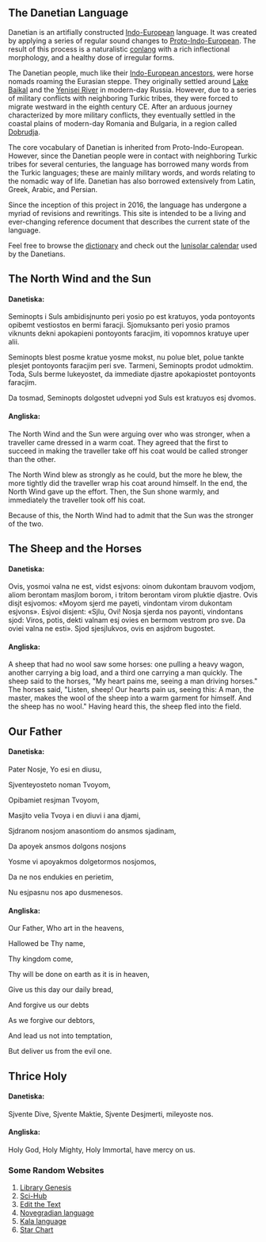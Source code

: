 ## The Danetian Language

Danetian is an artifially constructed
[Indo-European](https://en.wikipedia.org/wiki/Indo-European_languages)
language. It was
created by applying a series of regular sound changes to
[Proto-Indo-European](https://en.wikipedia.org/wiki/Proto-Indo-European_language).
The result of this process is a naturalistic
[conlang](https://en.wikipedia.org/wiki/Constructed_language)
with a rich inflectional morphology, and a healthy dose of
irregular forms.

The Danetian people, much like their
[Indo-European ancestors](https://en.wikipedia.org/wiki/Proto-Indo-Europeans),
were horse nomads roaming the Eurasian steppe. They originally settled around
[Lake Baikal](https://en.wikipedia.org/wiki/Lake_Baikal)
and the
[Yenisei River](https://en.wikipedia.org/wiki/Yenisey)
in modern-day Russia. However, due to
a series of military conflicts with neighboring Turkic tribes, they were
forced to migrate westward in the eighth century CE. After an arduous
journey characterized by more military conflicts, they eventually
settled in the coastal plains of modern-day Romania and Bulgaria, in a
region called
[Dobrudja](https://en.wikipedia.org/wiki/Dobruja).

The core vocabulary of Danetian is inherited from
Proto-Indo-European. However, since the Danetian people were in contact
with neighboring Turkic tribes for several centuries, the language has
borrowed many words from the Turkic languages; these are mainly military
words, and words relating to the nomadic way of life. Danetian has also
borrowed extensively from Latin, Greek, Arabic, and Persian.

Since the inception of this project in 2016, the language
has undergone a myriad of revisions and rewritings. This site is
intended to be a living and ever-changing reference document that
describes the current state of the language.

Feel free to browse the [dictionary](dictionary.pdf)
and check out the
[lunisolar calendar](calendar.html)
used by the Danetians.

	

## The North Wind and the Sun

#### Danetiska:

Seminopts i Suls ambidisjnunto peri yosio po est kratuyos, yoda
pontoyonts opibemt vestiostos en bermi faracji. Sjomuksanto peri yosio
pramos viknunts dekni apokapieni pontoyonts faracjim, iti vopomnos
kratuye uper alii.

Seminopts blest posme kratue yosme mokst, nu polue blet, polue
tankte plesjet pontoyonts faracjim peri sve. Tarmeni, Seminopts prodot
udmoktim. Toda, Suls berme lukeyostet, da immediate djastre
apokapiostet pontoyonts faracjim.

Da tosmad, Seminopts dolgostet udvepni yod Suls est kratuyos esj
dvomos.

#### Angliska:

The North Wind and the Sun were arguing over who was stronger, when
a traveller came dressed in a warm coat. They agreed that the first to
succeed in making the traveller take off his coat would be called
stronger than the other.

The North Wind blew as strongly as he could, but the more he blew,
the more tightly did the traveller wrap his coat around himself. In the
end, the North Wind gave up the effort. Then, the Sun shone warmly, and
immediately the traveller took off his coat.

Because of this, the North Wind had to admit that the Sun was the
stronger of the two.



## The Sheep and the Horses

#### Danetiska:

Ovis, yosmoi valna ne est, vidst esjvons: oinom dukontam brauvom
vodjom, aliom berontam masjlom borom, i tritom berontam virom pluktie
djastre. Ovis disjt esjvomos: «Moyom sjerd me payeti, vindontam virom
dukontam esjvons». Esjvoi disjent: «Sjlu, Ovi! Nosja sjerda nos
payonti, vindontans sjod: Viros, potis, dekti valnam esj ovies en
bermom vestrom pro sve. Da oviei valna ne esti». Sjod sjesjlukvos, ovis
en asjdrom bugostet.

#### Angliska:

A sheep that had no wool saw some horses: one pulling a heavy wagon,
another carrying a big load, and a third one carrying a man quickly. The
sheep said to the horses, "My heart pains me, seeing a man driving
horses." The horses said, "Listen, sheep! Our hearts pain us, seeing
this: A man, the master, makes the wool of the sheep into a warm garment
for himself. And the sheep has no wool." Having heard this, the sheep
fled into the field.



## Our Father

#### Danetiska:

Pater Nosje, Yo esi en diusu,

Sjventeyosteto noman Tvoyom,

Opibamiet resjman Tvoyom,

Masjito velia Tvoya i en diuvi i ana djami,

Sjdranom nosjom anasontiom do ansmos sjadinam,

Da apoyek ansmos dolgons nosjons

Yosme vi apoyakmos dolgetormos nosjomos,

Da ne nos endukies en perietim,

Nu esjpasnu nos apo dusmenesos.

#### Angliska:

Our Father, Who art in the heavens,

Hallowed be Thy name,

Thy kingdom come,

Thy will be done on earth as it is in heaven,

Give us this day our daily bread,

And forgive us our debts

As we forgive our debtors,

And lead us not into temptation,

But deliver us from the evil one.



## Thrice Holy

#### Danetiska:

Sjvente Dive, Sjvente Maktie, Sjvente Desjmerti, mileyoste nos.

#### Angliska:

Holy God, Holy Mighty, Holy Immortal, have mercy on us.



### Some Random Websites

1. [Library Genesis](http://libgen.rs)
2. [Sci-Hub](https://www.sci-hub.st)
3. [Edit the Text](https://tikolu.net/edit/.info)
4. [Novegradian language](https://veche.net/novegradian)
5. [Kala language](https://footballbatsandmore.wordpress.com/about/document-library)
6. [Star Chart](https://www.planetarium.sfasu.edu/SFAStarCharts/SFAStarChartsPro.pdf)
